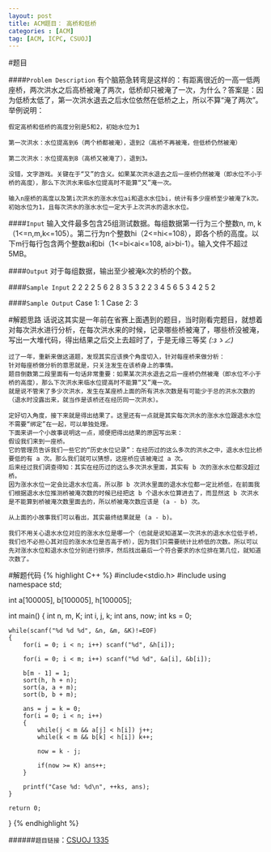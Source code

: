 ```yaml
---
layout: post
title: ACM题目： 高桥和低桥
categories : [ACM]
tag: [ACM, ICPC, CSUOJ]
---
```


#题目

####`Problem Description`
	有个脑筋急转弯是这样的：有距离很近的一高一低两座桥，两次洪水之后高桥被淹了两次，低桥却只被淹了一次，为什么？答案是：因为低桥太低了，第一次洪水退去之后水位依然在低桥之上，所以不算“淹了两次”。举例说明：

	假定高桥和低桥的高度分别是5和2，初始水位为1

	第一次洪水：水位提高到6（两个桥都被淹），退到2（高桥不再被淹，但低桥仍然被淹）

	第二次洪水：水位提高到8（高桥又被淹了），退到3。

	没错，文字游戏。关键在于“又”的含义。如果某次洪水退去之后一座桥仍然被淹（即水位不小于桥的高度），那么下次洪水来临水位提高时不能算“又”淹一次。

	输入n座桥的高度以及第i次洪水的涨水水位ai和退水水位bi，统计有多少座桥至少被淹了k次。初始水位为1，且每次洪水的涨水水位一定大于上次洪水的退水水位。

####`Input`
	输入文件最多包含25组测试数据。每组数据第一行为三个整数n, m, k（1<=n,m,k<=105）。第二行为n个整数hi（2<=hi<=108），即各个桥的高度。以下m行每行包含两个整数ai和bi（1<=bi<ai<=108, ai>bi-1）。输入文件不超过5MB。

####`Output`
	对于每组数据，输出至少被淹k次的桥的个数。

####`Sample Input`
	2 2 2
	2 5
	6 2
	8 3
	5 3 2
	2 3 4 5 6
	5 3
	4 2
	5 2

####`Sample Output`
	Case 1: 1
	Case 2: 3

#解题思路
	话说这其实是一年前在省赛上面遇到的题目，当时刚看完题目，就想着对每次洪水进行分析，在每次洪水来的时候，记录哪些桥被淹了，哪些桥没被淹，写出一大堆代码，得出结果之后交上去超时了，于是无缘三等奖 _(:зゝ∠)_
	
	过了一年，重新来做这道题，发现其实应该换个角度切入，针对每座桥来做分析：
	针对每座桥做分析的意思就是，只关注发生在该桥身上的事情。
	题目倒数第二段里面有一句话非常重要：如果某次洪水退去之后一座桥仍然被淹（即水位不小于桥的高度），那么下次洪水来临水位提高时不能算“又”淹一次。
	就是说不管来了多少次洪水，发生在某座桥上面的所有洪水次数是有可能少于总的洪水次数的（退水时没露出来，就当作是该桥还在经历同一次洪水）。
	
	定好切入角度，接下来就是得出结果了。这里还有一点就是其实每次洪水的涨水水位跟退水水位不需要“绑定”在一起，可以单独处理。
	下面来讲一个小故事说明这一点，顺便把得出结果的原因写出来：
	假设我们来到一座桥。
	它的管理员告诉我们一些它的“历史水位记录”：在经历过的这么多次的洪水之中，退水水位比桥要低的有 a 次。那么我们就可以猜想，这座桥应该被淹过 a 次。
	后来经过我们调查得知：其实在经历过的这么多次洪水里面，其实有 b 次的涨水水位都没超过桥。
	因为涨水水位一定会比退水水位高，所以那 b 次洪水里面的退水水位都一定比桥低，在前面我们根据退水水位推测桥被淹次数的时候已经把这 b 个退水水位算进去了，而显然这 b 次洪水是不能算到桥被淹次数里面去的，所以桥被淹次数应该是 (a - b) 次。
	
	从上面的小故事我们可以看出，其实最终结果就是 (a - b)。
	
	我们不用关心退水水位对应的涨水水位是哪一个（也就是说知道某一次洪水的退水水位低于桥，我们也不必担心其对应的涨水水位是否高于桥），因为我们只需要统计比桥低的次数。所以可以先对涨水水位和退水水位分别进行排序，然后找出最后一个符合要求的水位排在第几位，就知道次数了。

#解题代码
{% highlight C++ %}
#include<stdio.h>
#include<algorithm>
using namespace std;
 
int a[100005], b[100005], h[100005];
 
int main()
{
    int n, m, K;
    int i, j, k;
    int ans, now;
    int ks = 0;
 
    while(scanf("%d %d %d", &n, &m, &K)!=EOF)
    {
        for(i = 0; i < n; i++) scanf("%d", &h[i]);
 
        for(i = 0; i < m; i++) scanf("%d %d", &a[i], &b[i]);
         
        b[m - 1] = 1;
        sort(h, h + n);
        sort(a, a + m);
        sort(b, b + m);
 
        ans = j = k = 0;
        for(i = 0; i < n; i++)
        {
            while(j < m && a[j] < h[i]) j++;
            while(k < m && b[k] < h[i]) k++;
 
            now = k - j;
 
            if(now >= K) ans++;
        }
 
        printf("Case %d: %d\n", ++ks, ans);
    }
 
    return 0;
}
{% endhighlight %}


######`题目链接`：[CSUOJ 1335](http://acm.csu.edu.cn/OnlineJudge/problem.php?id=1335)